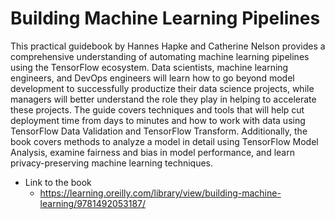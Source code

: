 # Building Machine Learning Pipelines

This practical guidebook by Hannes Hapke and Catherine Nelson provides a comprehensive understanding of automating machine learning pipelines using the TensorFlow ecosystem. Data scientists, machine learning engineers, and DevOps engineers will learn how to go beyond model development to successfully productize their data science projects, while managers will better understand the role they play in helping to accelerate these projects. The guide covers techniques and tools that will help cut deployment time from days to minutes and how to work with data using TensorFlow Data Validation and TensorFlow Transform. Additionally, the book covers methods to analyze a model in detail using TensorFlow Model Analysis, examine fairness and bias in model performance, and learn privacy-preserving machine learning techniques.

- Link to the book
  - https://learning.oreilly.com/library/view/building-machine-learning/9781492053187/
